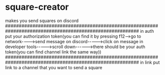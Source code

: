 # square-creator
makes you send squares on discord
#########################################################################################################
in auth put your authorization token(you can find it by pressing f12-->go to network---->send message on discord----->click on message in developer tools----->scroll down------>there should be your auth token(you can find channel link the same way))
#########################################################################################################
in link put link to a channel that you want to send a square
